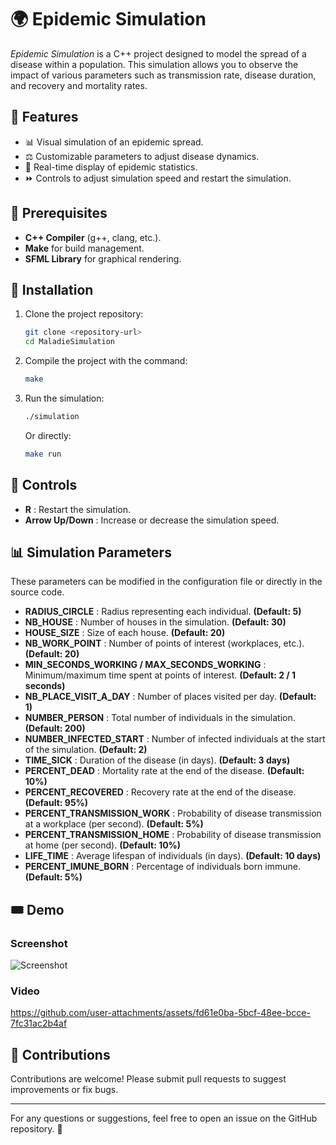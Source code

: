 # 🌍 Epidemic Simulation

_Epidemic Simulation_ is a C++ project designed to model the spread of a disease within a population. This simulation allows you to observe the impact of various parameters such as transmission rate, disease duration, and recovery and mortality rates.

## 🔧 Features
- 📊 Visual simulation of an epidemic spread.
- ⚖️ Customizable parameters to adjust disease dynamics.
- 🔢 Real-time display of epidemic statistics.
- ⏩ Controls to adjust simulation speed and restart the simulation.

## 📝 Prerequisites
- **C++ Compiler** (g++, clang, etc.).
- **Make** for build management.
- **SFML Library** for graphical rendering.

## 🔺 Installation
1. Clone the project repository:
   ```bash
   git clone <repository-url>
   cd MaladieSimulation
   ```
2. Compile the project with the command:
   ```bash
   make
   ```
3. Run the simulation:
   ```bash
   ./simulation
   ```
   Or directly:
   ```bash
   make run
   ```

## 🔄 Controls
- **R** : Restart the simulation.
- **Arrow Up/Down** : Increase or decrease the simulation speed.

## 📊 Simulation Parameters

These parameters can be modified in the configuration file or directly in the source code.

- **RADIUS_CIRCLE** : Radius representing each individual. **(Default: 5)**
- **NB_HOUSE** : Number of houses in the simulation. **(Default: 30)**
- **HOUSE_SIZE** : Size of each house. **(Default: 20)**
- **NB_WORK_POINT** : Number of points of interest (workplaces, etc.). **(Default: 20)**
- **MIN_SECONDS_WORKING / MAX_SECONDS_WORKING** : Minimum/maximum time spent at points of interest. **(Default: 2 / 1 seconds)**
- **NB_PLACE_VISIT_A_DAY** : Number of places visited per day. **(Default: 1)**
- **NUMBER_PERSON** : Total number of individuals in the simulation. **(Default: 200)**
- **NUMBER_INFECTED_START** : Number of infected individuals at the start of the simulation. **(Default: 2)**
- **TIME_SICK** : Duration of the disease (in days). **(Default: 3 days)**
- **PERCENT_DEAD** : Mortality rate at the end of the disease. **(Default: 10%)**
- **PERCENT_RECOVERED** : Recovery rate at the end of the disease. **(Default: 95%)**
- **PERCENT_TRANSMISSION_WORK** : Probability of disease transmission at a workplace (per second). **(Default: 5%)**
- **PERCENT_TRANSMISSION_HOME** : Probability of disease transmission at home (per second). **(Default: 10%)**
- **LIFE_TIME** : Average lifespan of individuals (in days). **(Default: 10 days)**
- **PERCENT_IMUNE_BORN** : Percentage of individuals born immune. **(Default: 5%)**

## 🎟️ Demo
### Screenshot
![Screenshot](https://github.com/user-attachments/assets/acccbec0-722a-463e-8d30-7e25bc1fb404)

### Video
https://github.com/user-attachments/assets/fd61e0ba-5bcf-48ee-bcce-7fc31ac2b4af

## 🌟 Contributions
Contributions are welcome! Please submit pull requests to suggest improvements or fix bugs.

---

For any questions or suggestions, feel free to open an issue on the GitHub repository. 🚀




